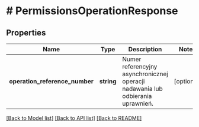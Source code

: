# # PermissionsOperationResponse

## Properties

Name | Type | Description | Notes
------------ | ------------- | ------------- | -------------
**operation_reference_number** | **string** | Numer referencyjny asynchronicznej operacji nadawania lub odbierania uprawnień. | [optional]

[[Back to Model list]](../../README.md#models) [[Back to API list]](../../README.md#endpoints) [[Back to README]](../../README.md)

